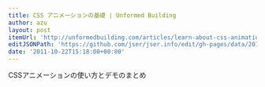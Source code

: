 ```yaml
---
title: CSS アニメーションの基礎 | Unformed Building
author: azu
layout: post
itemUrl: 'http://unformedbuilding.com/articles/learn-about-css-animation/'
editJSONPath: 'https://github.com/jser/jser.info/edit/gh-pages/data/2011/10/index.json'
date: '2011-10-22T15:18:00+00:00'
---
```

CSSアニメーションの使い方とデモのまとめ
